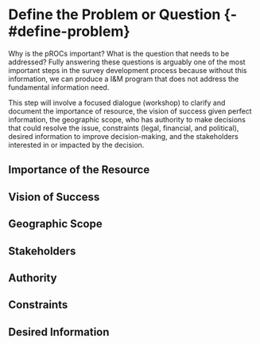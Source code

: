 # Define the Problem or Question {-#define-problem}
 
Why is the pROCs important? What is the question that needs to be addressed? Fully answering these questions is arguably one of the most important steps in the survey development process because without this information, we can produce a I&M program that does not address the fundamental information need. 

This step will involve a focused dialogue (workshop) to clarify and document the importance of resource, the vision of success given perfect information, the geographic scope, who has authority to make decisions that could resolve the issue, constraints (legal, financial, and political), desired information to improve decision-making, and the stakeholders interested in or impacted by the decision. 

## Importance of the Resource

## Vision of Success

## Geographic Scope

## Stakeholders

## Authority

## Constraints

## Desired Information
